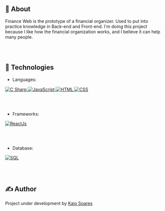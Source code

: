 <br><br>
## 🎯 About
Finance Web is the prototype of a financial organizer. Used to put into practice knowledge in Back-end and Front-end. I'm doing this project because I like how the financial organization works, and I believe it can help many people.

<br><br>
## 🚀 Technologies
- Languages:

<a href="https://learn.microsoft.com/pt-br/dotnet/csharp/language-reference/language-specification/introduction" target="_blank">
  <img align="center" src="https://img.shields.io/badge/C%23-239120?style=for-the-badge&logo=c-sharp&logoColor=white" alt="C Sharp"/>
</a>

<a href="https://www.javascript.com/" target="_blank">
  <img align="center" src="https://img.shields.io/badge/JavaScript-F7DF1E?style=for-the-badge&logo=javascript&logoColor=black" alt="JavaScript"/>
</a>

<a href="https://www.w3schools.com/html/" target="_blank">
  <img align="center" src="https://img.shields.io/badge/html5-%23E34F26.svg?style=for-the-badge&logo=HTML5&logoColor=white" alt="HTML"/>
</a>

<a href="https://www.w3schools.com/css/" target="_blank">
  <img align="center" src="https://img.shields.io/badge/CSS3-1572B6?style=for-the-badge&logo=css3&logoColor=white" alt="CSS"/>
</a>

<br><br>
- Frameworks:
<a href="https://reactjs.org/" target="_blank">
  <img align="center" src="https://img.shields.io/badge/react-%2320232a.svg?style=for-the-badge&logo=react&logoColor=%2361DAFB" alt="ReactJs"/>
</a>

<br><br>
- Database:
<a href="https://www.microsoft.com/pt-br/sql-server/sql-server-downloads" target="_blank">
  <img align="center" src="https://img.shields.io/badge/Microsoft%20SQL%20Sever-CC2927?style=for-the-badge&logo=microsoft%20sql%20server&logoColor=white" alt="SQL"/>
</a>

<br><br>
## ✍️ Author
Project under development by [Kaio Soares](https://github.com/kaiossoares)
